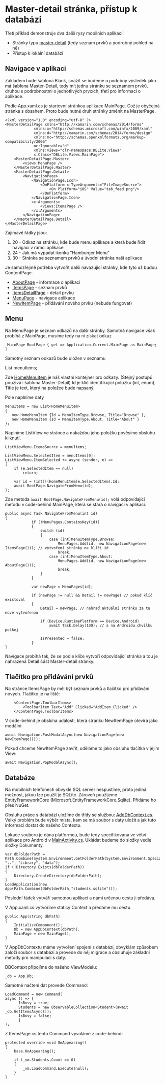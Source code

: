 # Master-detail stránka, přístup k databázi
Třetí příklad demonstruje dva další rysy mobilních aplikací:
- Stránky typu [master-detail](https://docs.microsoft.com/cs-cz/xamarin/xamarin-forms/app-fundamentals/navigation/master-detail-page) (tedy seznam prvků a podrobný pohled na ně)
- Přístup k lokální databázi

## Navigace v aplikaci
Základem bude šablona Blank, snažit se budeme o podobný výsledek jako má šablona Master-Detail, tedy mít jednu stránku se seznamem prvků, druhou s podrobnostmi o jednotlivých prvcích, třetí pro informaci o aplikace.

Podle App.xaml.cs je startovní stránkou aplikace MainPage. Což je obyčejná stránka s obsahem. Proto bude nutné druh stránky změnit na MasterPage.
````
<?xml version="1.0" encoding="utf-8" ?>
<MasterDetailPage xmlns="http://xamarin.com/schemas/2014/forms"
             xmlns:x="http://schemas.microsoft.com/winfx/2009/xaml"
             xmlns:d="http://xamarin.com/schemas/2014/forms/design"
             xmlns:mc="http://schemas.openxmlformats.org/markup-compatibility/2006"
             mc:Ignorable="d"
             xmlns:views="clr-namespace:DBLite.Views"
             x:Class="DBLite.Views.MainPage">
    <MasterDetailPage.Master>
        <views:MenuPage />
    </MasterDetailPage.Master>
    <MasterDetailPage.Detail>
        <NavigationPage>
            <NavigationPage.Icon>
                <OnPlatform x:TypeArguments="FileImageSource">
                    <On Platform="iOS" Value="tab_feed.png"/>
                </OnPlatform>
            </NavigationPage.Icon>
            <x:Arguments>
                <views:ItemsPage />
            </x:Arguments>
        </NavigationPage>
    </MasterDetailPage.Detail>
</MasterDetailPage>
````
Zajímavé řádky jsou:
1. 20 - Odkaz na stránku, kde bude menu aplikace a která bude řídit navigaci v rámci aplikace
1. 24 - Jak má vypadat ikonka "Hamburger Menu"
1. 30 - Stránka se seznamem prvků a úvodní stránka naší aplikace

Je samozřejmě potřeba vytvořit další navazující stránky, kde tyto už budou ContentPage.
- [AboutPage](../DBLite/Views/AboutPage.xaml) - informace o aplikaci
- [ItemsPage](../DBLite/Views/ItemsPage.xaml) - seznam prvků
- [ItemsDetailPage](../DBLite/Views/ItemsDetailPage.xaml) - detail prvku
- [MenuPage](../DBLite/Views/MenuPage.xaml) - navigace aplikace
- [NewItemPage](../DBLite/Views/NewItemPage.xaml) - přidávání nového prvku (nebude fungovat)

## Menu
Na MenuPage je seznam odkazů na další stránky. Samotná navigace však probíhá z MainPage, musíme tedy na ni získat odkaz
     
     MainPage RootPage { get => Application.Current.MainPage as MainPage; }

Samotný seznam odkazů bude uložen v seznamu

List<HomeMenuItem> menuItems;

Zde [HomeMenuItem](../DBLite/Models/HomeMenuItem.cs) je náš vlastní kontejner pro odkazy. (Stejný postupú používá i šablona Master-Detail) Id je klíč identifikující položku (int, enum), Title je text, který na položce bude napsaný.

Pole naplníme daty
````
menuItems = new List<HomeMenuItem>
{
   new HomeMenuItem {Id = MenuItemType.Browse, Title="Browse" },
   new HomeMenuItem {Id = MenuItemType.About, Title="About" }
};
````
Naplníme ListView ve stránce a nakaždou jeho položku pověsíme obsluhu kliknutí.
````
ListViewMenu.ItemsSource = menuItems;

ListViewMenu.SelectedItem = menuItems[0];
ListViewMenu.ItemSelected += async (sender, e) =>
{
    if (e.SelectedItem == null)
        return;

    var id = (int)((HomeMenuItem)e.SelectedItem).Id;
    await RootPage.NavigateFromMenu(id);
};
````
Zde metoda ``await RootPage.NavigateFromMenu(id);`` volá odpovídající metodu v code-behind MainPage, která se stará o navigaci v aplikaci.
````
public async Task NavigateFromMenu(int id)
{
            if (!MenuPages.ContainsKey(id))
            {
                switch (id)
                {
                    case (int)MenuItemType.Browse:
                        MenuPages.Add(id, new NavigationPage(new ItemsPage())); // vytvoření stránky na klíči id
                        break;
                    case (int)MenuItemType.About:
                        MenuPages.Add(id, new NavigationPage(new AboutPage()));
                        break;
                }
            }

            var newPage = MenuPages[id];

            if (newPage != null && Detail != newPage) // pokud klíč existoval
            {
                Detail = newPage; // nahraď aktuální stránku za tu nově vytvořenou

                if (Device.RuntimePlatform == Device.Android)
                    await Task.Delay(100); // a na Androidu chvilku počkej

                IsPresented = false;
            }
}
````
Navigace probíhá tak, že se podle klíče vytvoří odpovídající stránka a tou je nahrazená Detail část Master-detail stránky.

## Tlačítko pro přidávání prvků
Na stránce ItemsPage by měl být seznam prvků a tlačítko pro přidávání nových. Tlačítko je na liště:
````
    <ContentPage.ToolbarItems>
        <ToolbarItem Text="Add" Clicked="AddItem_Clicked" />
    </ContentPage.ToolbarItems>
````
V code-behind je obsluha události, která stránku NewItemPage otevírá jako modální:
````
await Navigation.PushModalAsync(new NavigationPage(new NewItemPage()));
````
Pokud chceme NewItemPage zavřít, uděláme to jako obsluhu tlačítka v jejím View:
````
await Navigation.PopModalAsync();
````

## Databáze
Na mobilních telefonech obvykle SQL server nespustíme, proto jediná možnost, jakou lze použít je SQLite. Zároveň použijeme EntityFrameworkCore (Microsoft.EntityFrameworkCore.Sqlite). Přidáme ho přes NuGet.

Obsluhu práce s databází uložíme do třídy se službou: [AddDbContext.cs](../DBLite/Services/AddDbContext.cs). Velký problém bude výběr místa, kam se má soubor s daty uložit a jak tuto informaci dostat do našeho Contextu.

Lokace souboru je dána platformou, bude tedy specifikována ve větvi aplikace pro Android v [MainActivity.cs](../DBLite.Android/MainActivity.cs). Ukládat budeme do složky vedle složky Dokumenty.
````
var dbFolderPath = Path.Combine(System.Environment.GetFolderPath(System.Environment.SpecialFolder.MyDocuments), "..", "Library", "data");
if (!Directory.Exists(dbFolderPath))
{
    Directory.CreateDirectory(dbFolderPath);
}
LoadApplication(new App(Path.Combine(dbFolderPath,"students.sqlite")));
````
Poslední řádek vytváří samotnou aplikaci a námi určenou cestu ji předává.

V App.xaml.cs vytvoříme staticý Context a předáme mu cestu.
````
public App(string dbPath)
{
    InitializeComponent();
    Db = new AppDbContext(dbPath);
    MainPage = new MainPage();
}
````
V AppDbContextu máme vytvoření spojení s databází, obvyklám způsobem založí soubor s databází a provede do něj migrace a obsluhuje základní metody pro manipulaci s daty.

DBContext připojíme do našeho ViewModelu:
````
_db = App.Db;
````
Samotné načtení dat provede Command:
````
LoadCommand = new Command(
async () => {
      IsBusy = true;
      Students = new ObservableCollection<Student>(await _db.GetItemsAsync());
      IsBusy = false;
      }
);
````
Z ItemsPage.cs tento Command vyvoláme z code-behind:
````
protected override void OnAppearing()
{
    base.OnAppearing();

    if (_vm.Students.Count == 0)
    {
        _vm.LoadCommand.Execute(null);
    }
}
````
